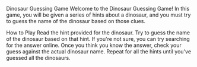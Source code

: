 Dinosaur Guessing Game
Welcome to the Dinosaur Guessing Game! In this game, you will be given a series of hints about a dinosaur, and you must try to guess the name of the dinosaur based on those clues.

How to Play
Read the hint provided for the dinosaur.
Try to guess the name of the dinosaur based on that hint.
If you're not sure, you can try searching for the answer online.
Once you think you know the answer, check your guess against the actual dinosaur name.
Repeat for all the hints until you've guessed all the dinosaurs.
